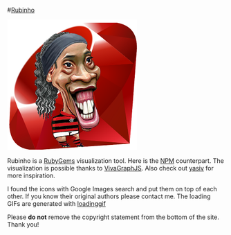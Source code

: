 #[Rubinho][7]

[![Rubinho][1]][7]

Rubinho is a [RubyGems][2] visualization tool. Here is the [NPM][3] counterpart. The visualization is possible thanks to [VivaGraphJS][4]. Also check out [yasiv][5] for more inspiration.

I found the icons with Google Images search and put them on top of each other. If you know their original authors please contact me. The loading GIFs are generated with [loadinggif][6]

Please **do not** remove the copyright statement from the bottom of the site. Thank you!

  [1]: images/rubinho.png
  [2]: http://rubygems.org/
  [3]: http://www.yasiv.com/npm
  [4]: https://github.com/anvaka/VivaGraphJS
  [5]: http://www.yasiv.com/
  [6]: http://loadinggif.com/
  [7]: http://rubinho.herokuapp.com/